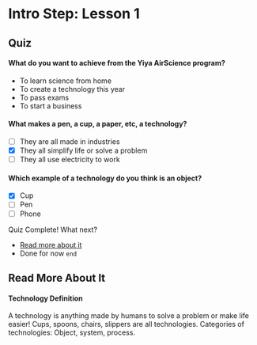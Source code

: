 # Intro Step: Lesson 1

## Quiz

#### **What do you want to achieve from the Yiya AirScience program?**

* To learn science from home
* To create a technology this year
* To pass exams
* To start a business

#### **What makes a pen, a cup, a paper, etc, a technology?**

* [ ] They are all made in industries
* [x] They all simplify life or solve a problem
* [ ] They all use electricity to work

#### **Which example of a technology do you think is an object?**

* [x] Cup
* [ ] Pen
* [ ] Phone

Quiz Complete! What next?

* [Read more about it](intro-step-lesson-1.md#read-more-about-it)
* Done for now `end`

## Read More About It

#### Technology Definition 

A technology is anything made by humans to solve a problem or make life easier! Cups, spoons, chairs, slippers are all technologies. Categories of technologies: Object, system, process.

